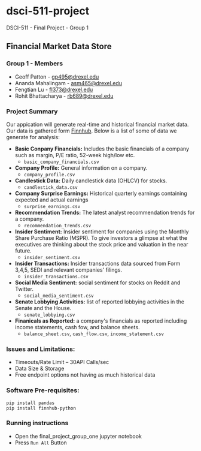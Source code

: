 # dsci-511-project
DSCI-511 - Final Project - Group 1

## Financial Market Data Store

### Group 1 - Members
- Geoff Patton - gp495@drexel.edu
- Ananda Mahalingam - asm465@drexel.edu
- Fengtian Lu - fl373@drexel.edu
- Rohit Bhattacharya - rb689@drexel.edu

### Project Summary
Our appication will generate real-time and historical financial market data. Our data is gathered form [Finnhub](https://finnhub.io/docs/api). Below is a list of some of data we generate for analysis:
 - __Basic Conpany Financials:__ Includes the basic financials of a company such as margin, P/E ratio, 52-week high/low etc.
   - `basic_company_financials.csv`
 - __Company Profile:__ General information on a company.
   - `company_profile.csv`
 - __Candlestick Data:__ Daily candlestick data (OHLCV) for stocks.
   - `candlestick_data.csv`
 - __Company Surprise Earnings:__ Historical quarterly earnings containing expected and actual earnings
   - `surprise_earnings.csv`
 - __Recommendation Trends:__ The latest analyst recommendation trends for a company.
   - `recommendation_trends.csv`
 - __Insider Sentiment:__ Insider sentiment for companies using the Monthly Share Purchase Ratio (MSPR). To give investors a glimpse at what the executives are thinking about the stock price and valuation in the near future.
   - `insider_sentiment.csv`
 - __Insider Transactions:__ Insider transactions data sourced from Form 3,4,5, SEDI and relevant companies' filings.
   - `insider_transactions.csv`
 - __Social Media Sentiment:__ social sentiment for stocks on Reddit and Twitter.
   - `social_media_sentiment.csv`
 - __Senate Lobbying Activities:__ list of reported lobbying activities in the Senate and the House.
   - `senate_lobbying.csv`
 - __Finanicals as Reported:__ a company's financials as reported including income statements, cash fow, and balance sheets.
   - `balance_sheet.csv`, `cash_flow.csv`, `income_statement.csv`

### Issues and Limitations:
 - Timeouts/Rate Limit – 30API Calls/sec
 - Data Size & Storage
 - Free endpoint options not having as much historical data


### Software Pre-requisites:
```
pip install pandas
pip install finnhub-python
```


### Running instructions 
- Open the final_project_group_one jupyter notebook
- Press `Run All` Button
